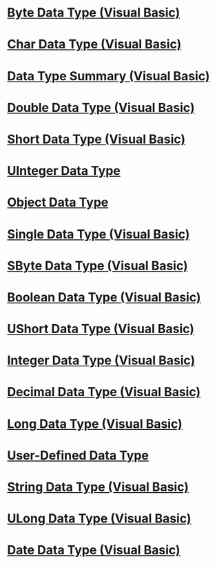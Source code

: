 # [Byte Data Type (Visual Basic)](byte-data-type.md)
# [Char Data Type (Visual Basic)](char-data-type.md)
# [Data Type Summary (Visual Basic)](data-type-summary.md)
# [Double Data Type (Visual Basic)](double-data-type.md)
# [Short Data Type (Visual Basic)](short-data-type.md)
# [UInteger Data Type](uinteger-data-type.md)
# [Object Data Type](object-data-type.md)
# [Single Data Type (Visual Basic)](single-data-type.md)
# [SByte Data Type (Visual Basic)](sbyte-data-type.md)
# [Boolean Data Type (Visual Basic)](boolean-data-type.md)
# [UShort Data Type (Visual Basic)](ushort-data-type.md)
# [Integer Data Type (Visual Basic)](integer-data-type.md)
# [Decimal Data Type (Visual Basic)](decimal-data-type.md)
# [Long Data Type (Visual Basic)](long-data-type.md)
# [User-Defined Data Type](user-defined-data-type.md)
# [String Data Type (Visual Basic)](string-data-type.md)
# [ULong Data Type (Visual Basic)](ulong-data-type.md)
# [Date Data Type (Visual Basic)](date-data-type.md)
